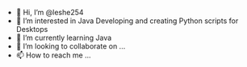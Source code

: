 - 👋 Hi, I’m @leshe254
- 👀 I’m interested in Java Developing and creating Python scripts for Desktops
- 🌱 I’m currently learning Java
- 💞️ I’m looking to collaborate on ...
- 📫 How to reach me ...

<!---
leshe254/leshe254 is a ✨ special ✨ repository because its `README.md` (this file) appears on your GitHub profile.
You can click the Preview link to take a look at your changes.
--->
